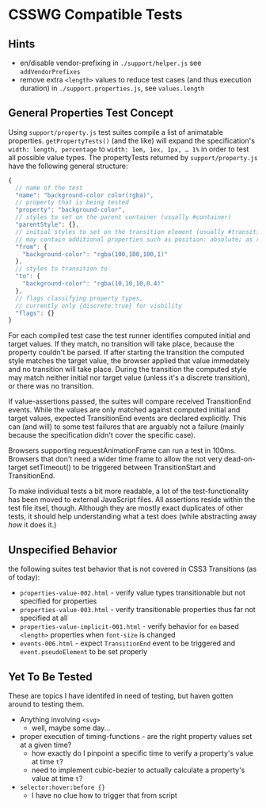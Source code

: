 # CSSWG Compatible Tests #

## Hints ##

* en/disable vendor-prefixing in `./support/helper.js` see `addVendorPrefixes`
* remove extra `<length>` values to reduce test cases (and thus execution duration) in `./support.properties.js`, see `values.length`


## General Properties Test Concept ##

Using `support/property.js` test suites compile a list of animatable properties. `getPropertyTests()` (and the like) will expand the specification's `width: length, percentage` to `width: 1em, 1ex, 1px, … 1%` in order to test all possible value types. The propertyTests returned by `support/property.js` have the following general structure:

```javascript
{
  // name of the test
  "name": "background-color color(rgba)",
  // property that is being tested
  "property": "background-color",
  // styles to set on the parent container (usually #container)
  "parentStyle": {},
  // initial styles to set on the transition element (usually #transition)
  // may contain additional properties such as position: absolute; as required
  "from": {
    "background-color": "rgba(100,100,100,1)"
  },
  // styles to transition to
  "to": {
    "background-color": "rgba(10,10,10,0.4)"
  },
  // flags classifying property types, 
  // currently only {discrete:true} for visbility
  "flags": {}
}
```

For each compiled test case the test runner identifies computed initial and target values. If they match, no transition will take place, because the property couldn't be parsed. If after starting the transition the computed style matches the target value, the browser applied that value immedately and no transition will take place. During the transition the computed style may match neither initial nor target value (unless it's a discrete transition), or there was no transition.

If value-assertions passed, the suites will compare received TransitionEnd events. While the values are only matched against computed initial and target values, expected TransitionEnd events are declared explicitly. This can (and will) to some test failures that are arguably not a failure (mainly because the specification didn't cover the specific case).

Browsers supporting requestAnimationFrame can run a test in 100ms. Browsers that don't need a wider time frame to allow the not very dead-on-target setTimeout() to be triggered between TransitionStart and TransitionEnd.

To make individual tests a bit more readable, a lot of the test-functionality has been moved to external JavaScript files. All assertions reside within the test file itsel, though. Although they are mostly exact duplicates of other tests, it should help understanding what a test does (while abstracting away *how* it does it.)


## Unspecified Behavior ##

the following suites test behavior that is not covered in CSS3 Transitions (as of today):

* `properties-value-002.html` - verify value types transitionable but not specified for properties
* `properties-value-003.html` - verify transitionable properties thus far not specified at all
* `properties-value-implicit-001.html` - verify behavior for `em` based `<length>` properties when `font-size` is changed
* `events-006.html` - expect `TransitionEnd` event to be triggered and `event.pseudoElement` to be set properly


## Yet To Be Tested ##

These are topics I have identifed in need of testing, but haven gotten around to testing them.

* Anything involving `<svg>`
  * well, maybe some day...
* proper execution of timing-functions - are the right property values set at a given time?
  * how exactly do I pinpoint a specific time to verify a property's value at time `t`?
  * need to implement cubic-bezier to actually calculate a property's value at time `t`?
* `selector:hover:before {}`
  * I have no clue how to trigger that from script

